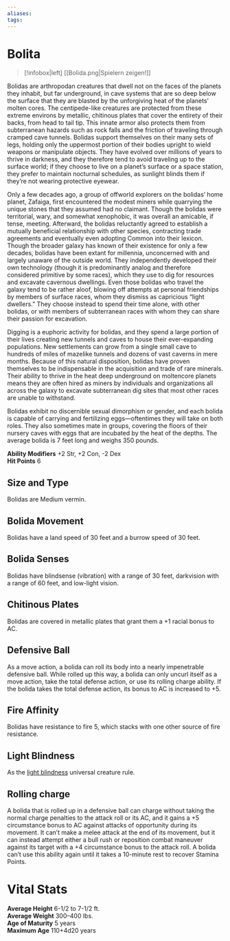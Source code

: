 ```yaml
---
aliases: 
tags: 
---
```


# Bolita

> [!infobox|left]
>  [[Bolida.png|Spielern zeigen!]]
> 

Bolidas are arthropodan creatures that dwell not on the faces of the planets they inhabit, but far underground, in cave systems that are so deep below the surface that they are blasted by the unforgiving heat of the planets’ molten cores. The centipede-like creatures are protected from these extreme environs by metallic, chitinous plates that cover the entirety of their backs, from head to tail tip. This innate armor also protects them from subterranean hazards such as rock falls and the friction of traveling through cramped cave tunnels. Bolidas support themselves on their many sets of legs, holding only the uppermost portion of their bodies upright to wield weapons or manipulate objects. They have evolved over millions of years to thrive in darkness, and they therefore tend to avoid traveling up to the surface world; if they choose to live on a planet’s surface or a space station, they prefer to maintain nocturnal schedules, as sunlight blinds them if they’re not wearing protective eyewear.  
  
Only a few decades ago, a group of offworld explorers on the bolidas’ home planet, Zafaiga, first encountered the modest miners while quarrying the unique stones that they assumed had no claimant. Though the bolidas were territorial, wary, and somewhat xenophobic, it was overall an amicable, if tense, meeting. Afterward, the bolidas reluctantly agreed to establish a mutually beneficial relationship with other species, contracting trade agreements and eventually even adopting Common into their lexicon. Though the broader galaxy has known of their existence for only a few decades, bolidas have been extant for millennia, unconcerned with and largely unaware of the outside world. They independently developed their own technology (though it is predominantly analog and therefore considered primitive by some races), which they use to dig for resources and excavate cavernous dwellings. Even those bolidas who travel the galaxy tend to be rather aloof, blowing off attempts at personal friendships by members of surface races, whom they dismiss as capricious “light dwellers.” They choose instead to spend their time alone, with other bolidas, or with members of subterranean races with whom they can share their passion for excavation.  
  
Digging is a euphoric activity for bolidas, and they spend a large portion of their lives creating new tunnels and caves to house their ever-expanding populations. New settlements can grow from a single small cave to hundreds of miles of mazelike tunnels and dozens of vast caverns in mere months. Because of this natural disposition, bolidas have proven themselves to be indispensable in the acquisition and trade of rare minerals. Their ability to thrive in the heat deep underground on moltencore planets means they are often hired as miners by individuals and organizations all across the galaxy to excavate subterranean dig sites that most other races are unable to withstand.  
  
Bolidas exhibit no discernible sexual dimorphism or gender, and each bolida is capable of carrying and fertilizing eggs—oftentimes they will take on both roles. They also sometimes mate in groups, covering the floors of their nursery caves with eggs that are incubated by the heat of the depths. The average bolida is 7 feet long and weighs 350 pounds.  
  
**Ability Modifiers** +2 Str, +2 Con, -2 Dex  
**Hit Points** 6

## Size and Type

Bolidas are Medium vermin.  

## Bolida Movement

Bolidas have a land speed of 30 feet and a burrow speed of 30 feet.  

## Bolida Senses

Bolidas have blindsense (vibration) with a range of 30 feet, darkvision with a range of 60 feet, and low-light vision.  

## Chitinous Plates

Bolidas are covered in metallic plates that grant them a +1 racial bonus to AC.  

## Defensive Ball

As a move action, a bolida can roll its body into a nearly impenetrable defensive ball. While rolled up this way, a bolida can only uncurl itself as a move action, take the total defense action, or use its rolling charge ability. If the bolida takes the total defense action, its bonus to AC is increased to +5.  

## Fire Affinity

Bolidas have resistance to fire 5, which stacks with one other source of fire resistance.  

## Light Blindness

As the [light blindness](https://aonsrd.com/UniversalMonsterRules.aspx?ItemName=Light%20Blindness) universal creature rule.  

## Rolling charge

A bolida that is rolled up in a defensive ball can charge without taking the normal charge penalties to the attack roll or its AC, and it gains a +5 circumstance bonus to AC against attacks of opportunity during its movement. It can’t make a melee attack at the end of its movement, but it can instead attempt either a bull rush or reposition combat maneuver against its target with a +4 circumstance bonus to the attack roll. A bolida can’t use this ability again until it takes a 10-minute rest to recover Stamina Points.

# Vital Stats

**Average Height** 6-1/2 to 7-1/2 ft.  
**Average Weight** 300–400 lbs.  
**Age of Maturity** 5 years  
**Maximum Age** 110+4d20 years

